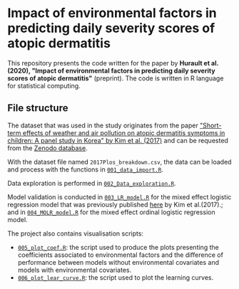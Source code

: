 # Impact of environmental factors in predicting daily severity scores of atopic dermatitis

This repository presents the code written for the paper by **Hurault et al. (2020), "Impact of environmental factors in predicting daily severity scores of atopic dermatitis"** (preprint).
The code is written in R language for statistical computing.

## File structure 

The dataset that was used in the study originates from the paper ["Short-term effects of weather and air pollution on atopic dermatitis symptoms in children: A panel study in Korea" by Kim et al. (2017)](https://journals.plos.org/plosone/article?id=10.1371/journal.pone.0175229) and can be requested from the [Zenodo database](https://zenodo.org/deposit/124411/).

With the dataset file named `2017Plos_breakdown.csv`, the data can be loaded and process with the functions in [`001_data_import.R`](001_data_import.R).

Data exploration is performed in [`002_Data_exploration.R`](002_Data_exploration.R).

Model validation is conducted in [`003_LR_model.R`](003_LR_model.R) for the mixed effect logistic regression model that was previously published [here](https://journals.plos.org/plosone/article?id=10.1371/journal.pone.0175229) by Kim et al.(2017).; and in [`004_MOLR_model.R`](004_MOLR_model.R) for the mixed effect ordinal logistic regression model.

The project also contains visualisation scripts:

- [`005_plot_coef.R`](005_plot_coef.R): the script used to produce the plots presenting the coefficients associated to environmental factors and the difference of performance between models without environmental covariates and models with environmental covariates.
- [`006_plot_lear_curve.R`](006_plot_lear_curve.R): the script used to plot the learning curves.
